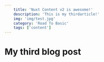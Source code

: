 ```yaml
---
    title: 'Nuxt Content v2 is awesome!'
    description: 'This is my thirdarticle!'
    img: 'img/test.jpg'
    category: 'Road To Basic'
    tags: ['content']
---
```

# My third blog post